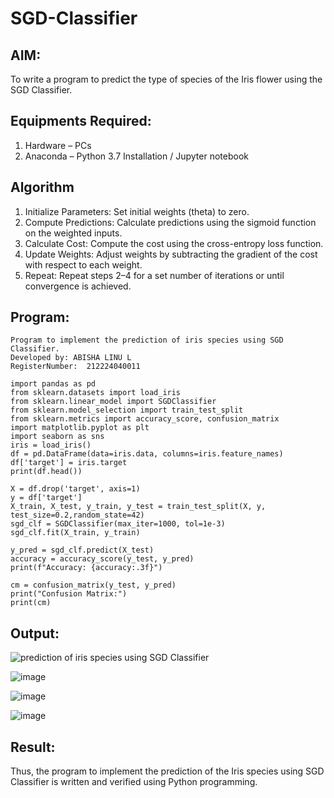 # SGD-Classifier
## AIM:
To write a program to predict the type of species of the Iris flower using the SGD Classifier.

## Equipments Required:
1. Hardware – PCs
2. Anaconda – Python 3.7 Installation / Jupyter notebook

## Algorithm
1. Initialize Parameters: Set initial weights (theta) to zero.
2. Compute Predictions: Calculate predictions using the sigmoid function on the weighted inputs.
3. Calculate Cost: Compute the cost using the cross-entropy loss function.
4. Update Weights: Adjust weights by subtracting the gradient of the cost with respect to each weight.
5. Repeat: Repeat steps 2–4 for a set number of iterations or until convergence is achieved.

## Program:
```
Program to implement the prediction of iris species using SGD Classifier.
Developed by: ABISHA LINU L
RegisterNumber:  212224040011
```
```
import pandas as pd
from sklearn.datasets import load_iris
from sklearn.linear_model import SGDClassifier
from sklearn.model_selection import train_test_split
from sklearn.metrics import accuracy_score, confusion_matrix
import matplotlib.pyplot as plt
import seaborn as sns
iris = load_iris()
df = pd.DataFrame(data=iris.data, columns=iris.feature_names)
df['target'] = iris.target
print(df.head())

X = df.drop('target', axis=1)
y = df['target']
X_train, X_test, y_train, y_test = train_test_split(X, y, test_size=0.2,random_state=42)
sgd_clf = SGDClassifier(max_iter=1000, tol=1e-3)
sgd_clf.fit(X_train, y_train)

y_pred = sgd_clf.predict(X_test)
accuracy = accuracy_score(y_test, y_pred)
print(f"Accuracy: {accuracy:.3f}")

cm = confusion_matrix(y_test, y_pred)
print("Confusion Matrix:")
print(cm)
```
## Output:
![prediction of iris species using SGD Classifier](sam.png)

![image](https://github.com/user-attachments/assets/5f4f25af-dba7-49bd-91e1-a10bbe1ce290)

![image](https://github.com/user-attachments/assets/fecc0157-4dbe-4760-a64f-3fd9b5690d99)

![image](https://github.com/user-attachments/assets/783bf79b-d2c4-48df-bc7c-959f3e721da9)

## Result:
Thus, the program to implement the prediction of the Iris species using SGD Classifier is written and verified using Python programming.
